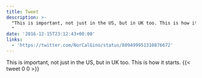 ```yaml
---
title: Tweet
description: >-
  "This is important, not just in the US, but in UK too. This is how it starts.
  "
date: '2016-12-15T23:12:43+00:00'
links:
  - 'https://twitter.com/NorCalGino/status/809499951310876672'
---
```

This is important, not just in the US, but in UK too. This is how it starts. 
      {{< tweet 0 0 >}}
    
